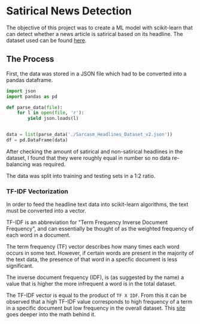# Satirical News Detection
The objective of this project was to create a ML model with scikit-learn that can detect whether a news article is satirical based on its headline. The dataset used can be found [here](https://www.kaggle.com/rmisra/news-headlines-dataset-for-sarcasm-detection).

## The Process
First, the data was stored in a JSON file which had to be converted into a pandas dataframe.

```python
import json
import pandas as pd

def parse_data(file):
    for l in open(file, 'r'):
        yield json.loads(l)


data = list(parse_data('./Sarcasm_Headlines_Dataset_v2.json'))
df = pd.DataFrame(data)
```
After checking the amount of satirical and non-satirical headlines in the dataset, I found that they were roughly equal in number so no data re-balancing was required.

The data was split into training and testing sets in a 1:2 ratio. 
### TF-IDF Vectorization
In order to feed the headline text data into scikit-learn algorithms, the text must be converted into a vector.

TF-IDF is an abbreviation for "Term Frequency Inverse Document Frequency", and can essentially be thought of as the weighted frequency of each word in a document.

The term frequency (TF) vector describes how many times each word occurs in some text. However, if certain words are present in the majority of the text data, the presence of that word in a specfic document is less significant.

The inverse document frequency (IDF), is (as suggested by the name) a value that is higher the more infrequent a word is in the total dataset.

The TF-IDF vector is equal to the product of `TF X IDF`. From this it can be observed that a high TF-IDF value corresponds to high frequency of a term in a specific document but low frequency in the overall dataset. This [site](https://medium.com/@cmukesh8688/tf-idf-vectorizer-scikit-learn-dbc0244a911a) goes deeper into the math behind it.
